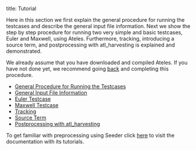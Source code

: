 title: Tutorial

Here in this section we first explain the general procedure
for running the testcases and describe the general input file information.
Next we show the step by step procedure for running two very simple
and basic testcases, Euler and Maxwell, using Ateles.
Furthermore, tracking, introducing a source term, and postprocessing
with atl\_harvesting is explained and demonstrated.

We already assume that you have downloaded and compiled Ateles.
If you have not done yet, we recommend going [back](../build_and_run.html) and
completing this procedure.

-   [General Procedure for Running the Testcases](procedure.html)
-   [General Input File Information](general.html)
-   [Euler Testcase](euler.html)
-   [Maxwell Testcase](maxwell.html)
-   [Tracking](tracking.html)
-   [Source Term](source_term.html)
-   [Postprocessing with atl_harvesting](postprocessing.html)

To get familiar with preprocessing using Seeder click
[here](https://geb.sts.nt.uni-siegen.de/CodeDox/seeder/index.html)
to visit the documentation with its tutorials.
